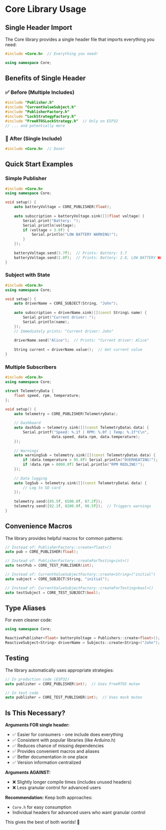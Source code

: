 # Core Library Usage

## Single Header Import

The Core library provides a single header file that imports everything you need:

```cpp
#include <Core.h>  // Everything you need!

using namespace Core;
```

## Benefits of Single Header

### ✅ **Before (Multiple Includes)**
```cpp
#include "Publisher.h"
#include "CurrentValueSubject.h" 
#include "PublisherFactory.h"
#include "LockStrategyFactory.h"
#include "FreeRTOSLockStrategy.h"  // Only on ESP32
// ... and potentially more
```

### 🎯 **After (Single Include)**
```cpp
#include <Core.h>  // Done!
```

## Quick Start Examples

### Simple Publisher
```cpp
#include <Core.h>
using namespace Core;

void setup() {
    auto batteryVoltage = CORE_PUBLISHER(float);
    
    auto subscription = batteryVoltage.sink([](float voltage) {
        Serial.print("Battery: ");
        Serial.println(voltage);
        if (voltage < 3.0f) {
            Serial.println("LOW BATTERY WARNING!");
        }
    });
    
    batteryVoltage.send(3.7f);  // Prints: Battery: 3.7
    batteryVoltage.send(2.8f);  // Prints: Battery: 2.8, LOW BATTERY WARNING!
}
```

### Subject with State
```cpp
#include <Core.h>
using namespace Core;

void setup() {
    auto driverName = CORE_SUBJECT(String, "John");
    
    auto subscription = driverName.sink([](const String& name) {
        Serial.print("Current driver: ");
        Serial.println(name);
    });
    // Immediately prints: "Current driver: John"
    
    driverName.send("Alice");  // Prints: "Current driver: Alice"
    
    String current = driverName.value();  // Get current value
}
```

### Multiple Subscribers
```cpp
#include <Core.h>
using namespace Core;

struct TelemetryData {
    float speed, rpm, temperature;
};

void setup() {
    auto telemetry = CORE_PUBLISHER(TelemetryData);
    
    // Dashboard
    auto dashSub = telemetry.sink([](const TelemetryData& data) {
        Serial.printf("Speed: %.1f | RPM: %.0f | Temp: %.1f°C\n", 
                     data.speed, data.rpm, data.temperature);
    });
    
    // Warnings
    auto warningSub = telemetry.sink([](const TelemetryData& data) {
        if (data.temperature > 95.0f) Serial.println("OVERHEATING!");
        if (data.rpm > 8000.0f) Serial.println("RPM REDLINE!");
    });
    
    // Data logging
    auto logSub = telemetry.sink([](const TelemetryData& data) {
        // Log to SD card
    });
    
    telemetry.send({85.5f, 6500.0f, 87.2f});
    telemetry.send({92.1f, 8200.0f, 98.5f});  // Triggers warnings
}
```

## Convenience Macros

The library provides helpful macros for common patterns:

```cpp
// Instead of: PublisherFactory::create<float>()
auto pub = CORE_PUBLISHER(float);

// Instead of: PublisherFactory::createForTesting<int>()
auto testPub = CORE_TEST_PUBLISHER(int);

// Instead of: CurrentValueSubjectFactory::create<String>("initial")
auto subject = CORE_SUBJECT(String, "initial");

// Instead of: CurrentValueSubjectFactory::createForTesting<bool>()
auto testSubject = CORE_TEST_SUBJECT(bool);
```

## Type Aliases

For even cleaner code:

```cpp
using namespace Core;

ReactivePublisher<float> batteryVoltage = Publishers::create<float>();
ReactiveSubject<String> driverName = Subjects::create<String>("John");
```

## Testing

The library automatically uses appropriate strategies:

```cpp
// In production code (ESP32)
auto publisher = CORE_PUBLISHER(int);  // Uses FreeRTOS mutex

// In test code  
auto publisher = CORE_TEST_PUBLISHER(int);  // Uses mock mutex
```

## Is This Necessary?

**Arguments FOR single header:**
- ✅ Easier for consumers - one include does everything
- ✅ Consistent with popular libraries (like Arduino.h)
- ✅ Reduces chance of missing dependencies
- ✅ Provides convenient macros and aliases
- ✅ Better documentation in one place
- ✅ Version information centralized

**Arguments AGAINST:**
- ❌ Slightly longer compile times (includes unused headers)
- ❌ Less granular control for advanced users

**Recommendation:** Keep both approaches:
- `Core.h` for easy consumption
- Individual headers for advanced users who want granular control

This gives the best of both worlds! 🎉